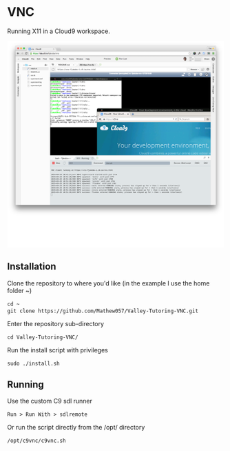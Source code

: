 VNC
===

Running X11 in a Cloud9 workspace.

![Screen Shot](screenshot.png)

Installation
------------


Clone the repository to where you'd like (in the example I use the home folder ~)

    cd ~
    git clone https://github.com/Mathew057/Valley-Tutoring-VNC.git


Enter the repository sub-directory

    cd Valley-Tutoring-VNC/

Run the install script with privileges

    sudo ./install.sh


Running
-------

Use the custom C9 sdl runner

    Run > Run With > sdlremote

Or run the script directly from the /opt/ directory

    /opt/c9vnc/c9vnc.sh
